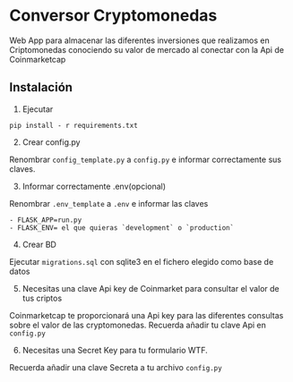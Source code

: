 # Conversor Cryptomonedas

Web App para almacenar las diferentes inversiones que realizamos en Criptomonedas conociendo su valor de mercado al conectar con la Api de Coinmarketcap

## Instalación

1. Ejecutar

```
pip install - r requirements.txt

```

2. Crear config.py

Renombrar `config_template.py` a `config.py` e informar correctamente sus claves.


3. Informar correctamente .env(opcional)

Renombrar `.env_template` a `.env` e informar las claves

	- FLASK_APP=run.py
	- FLASK_ENV= el que quieras `development` o `production`


4. Crear BD

Ejecutar `migrations.sql` con sqlite3 en el fichero elegido como base de datos



5. Necesitas una clave Api key de Coinmarket para consultar el valor de tus criptos

Coinmarketcap te proporcionará una Api key para las diferentes consultas sobre el valor de las cryptomonedas.
Recuerda añadir tu clave Api en `config.py`

6. Necesitas una Secret Key para tu formulario WTF.

Recuerda añadir una clave Secreta a tu archivo `config.py`










